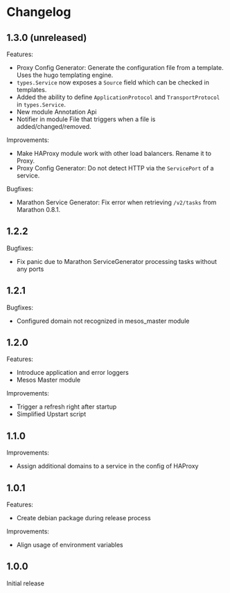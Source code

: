 # Changelog

## 1.3.0 (unreleased)

Features:

* Proxy Config Generator: Generate the configuration file from a template.
  Uses the hugo templating engine.
* `types.Service` now exposes a `Source` field which can be checked in templates.
* Added the ability to define `ApplicationProtocol` and `TransportProtocol` in `types.Service`.
* New module Annotation Api
* Notifier in module File that triggers when a file is added/changed/removed.

Improvements:

* Make HAProxy module work with other load balancers. Rename it to Proxy.
* Proxy Config Generator: Do not detect HTTP via the `ServicePort` of a service.

Bugfixes:

* Marathon Service Generator: Fix error when retrieving `/v2/tasks` from Marathon 0.8.1.

## 1.2.2

Bugfixes:

* Fix panic due to Marathon ServiceGenerator processing tasks without any ports

## 1.2.1

Bugfixes:

* Configured domain not recognized in mesos_master module

## 1.2.0

Features:

* Introduce application and error loggers
* Mesos Master module

Improvements:

* Trigger a refresh right after startup
* Simplified Upstart script

## 1.1.0

Improvements:

* Assign additional domains to a service in the config of HAProxy

## 1.0.1

Features:

* Create debian package during release process

Improvements:

* Align usage of environment variables

## 1.0.0

Initial release

